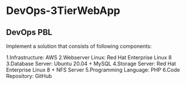 # DevOps-3TierWebApp
## DevOps PBL

Implement a solution that consists of following components:

1.Infrastructure: AWS
2.Webserver Linux: Red Hat Enterprise Linux 8
3.Database Server: Ubuntu 20.04 + MySQL
4.Storage Server: Red Hat Enterprise Linux 8 + NFS Server
5.Programming Language: PHP
6.Code Repository: GitHub
